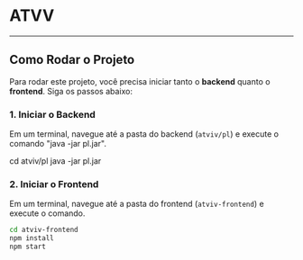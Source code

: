 # ATVV
---

## Como Rodar o Projeto

Para rodar este projeto, você precisa iniciar tanto o **backend** quanto o **frontend**. Siga os passos abaixo:

### 1. Iniciar o Backend 

Em um terminal, navegue até a pasta do backend (`atviv/pl`) e execute o comando "java -jar pl.jar".


cd atviv/pl
java -jar pl.jar  

### 2. Iniciar o Frontend

Em um terminal, navegue até a pasta do frontend (`atviv-frontend`) e execute o comando.

```bash
cd atviv-frontend
npm install
npm start
